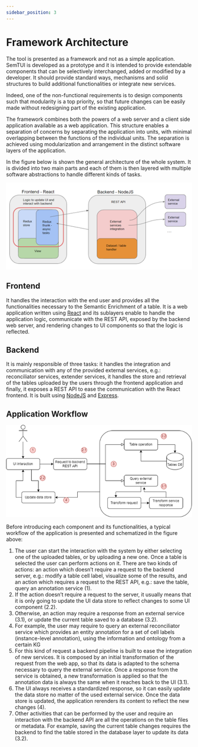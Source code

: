 ```yaml
---
sidebar_position: 3
---
```


# Framework Architecture

The tool is presented as a framework and not as a simple application. SemTUI is developed as a prototype and it is intended to provide extendable
components that can be selectively interchanged, added or modified by a developer. It should provide standard ways, mechanisms and solid structures
to build additional functionalities or integrate new services.

Indeed, one of the non-functional requirements is to design components
such that modularity is a top priority, so that future changes can be easily
made without redesigning part of the existing application.

The framework combines both the powers of a web server and a client
side application available as a web application. This structure enables a
separation of concerns by separating the application into units, with minimal
overlapping between the functions of the individual units. The separation
is achieved using modularization and arrangement in the distinct software
layers of the application.

In the figure below is shown the general architecture of the whole system. It is
divided into two main parts and each of them is then layered with multiple
software abstractions to handle different kinds of tasks.

![Framework Architecture](/img/architecture.png)

## Frontend

It handles the interaction with the end user and provides
all the functionalities necessary to the Semantic Enrichment of a table. It is a web application written using [React](https://it.reactjs.org/) and its sublayers
enable to handle the application logic, communicate with the REST
API, exposed by the backend web server, and rendering changes to UI
components so that the logic is reflected.

## Backend

It is mainly responsible of three tasks: it handles the integration and communication with any of the provided external services,
e.g.: reconciliator services, extender services, it handles the store and
retrieval of the tables uploaded by the users through the frontend application and finally, it exposes a REST API to ease the communication
with the React frontend. It is built using [NodeJS](https://nodejs.org/it/) and [Express](https://expressjs.com/).

## Application Workflow

<div style={{textAlign: 'center'}}>
  <img src="/img/workflow.png" />
</div>

Before introducing each component and its functionalities, a typical workflow of the application is presented and schematized in the figure above:

1. The user can start the interaction with the system by either selecting
one of the uploaded tables, or by uploading a new one. Once a table
is selected the user can perform actions on it. There are two kinds
of actions: an action which doesn’t require a request to the backend
server, e.g.: modify a table cell label, visualize some of the results, and
an action which requires a request to the REST API, e.g.: save the
table, query an annotation service (1).
2. If the action doesn’t require a request to the server, it usually means
that it is only going to update the UI data store to reflect changes to
some UI component (2.2).
3. Otherwise, an action may require a response from an external service
(3.1), or update the current table saved to a database (3.2).
4. For example, the user may require to query an external reconciliator service which provides an entity annotation for a set of cell labels
(instance-level annotation), using the information and ontology from a
certain KG
5. For this kind of request a backend pipeline is built to ease the integration of new services. It is composed by an initial transformation of the
request from the web app, so that its data is adapted to the schema
necessary to query the external service. Once a response from the service is obtained, a new transformation is applied so that the annotation
data is always the same when it reaches back to the UI (3.1).
6. The UI always receives a standardized response, so it can easily update
the data store no matter of the used external service. Once the data
store is updated, the application rerenders its content to reflect the new
changes (4).
7. Other activities that can be performed by the user and require an
interaction with the backend API are all the operations on the table files
or metadata. For example, saving the current table changes requires
the backend to find the table stored in the database layer to update its
data (3.2).






